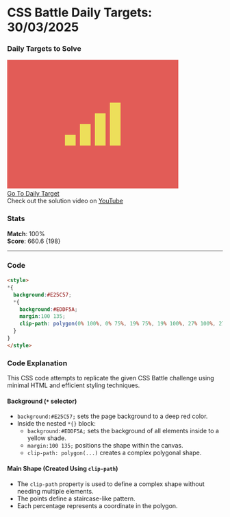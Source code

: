 # CSS Battle Daily Targets: 30/03/2025

### Daily Targets to Solve

![picture of daily target](./images/30.png)  
[Go To Daily Target](https://cssbattle.dev/play/zLo2NHCDQAaTEcBdtCJq)  
Check out the solution video on [YouTube](https://youtube.com/shorts/7pYZaF5nAQY)

### Stats

**Match**: 100%  
**Score**: 660.6 {198}

---

### Code

```html
<style>
*{
  background:#E25C57;
  *{
    background:#EDDF5A;
    margin:100 135;
    clip-path: polygon(0% 100%, 0% 75%, 19% 75%, 19% 100%, 27% 100%, 27% 50%, 46% 50%, 46% 100%, 54% 100%, 54% 25%, 73% 25%, 73% 100%, 81% 100%, 81% 0%, 100% 0%, 100% 100%);
  }
}
</style>
```

### **Code Explanation**

This CSS code attempts to replicate the given CSS Battle challenge using minimal HTML and efficient styling techniques.

#### **Background (`*` selector)**
- `background:#E25C57;` sets the page background to a deep red color.
- Inside the nested `*{}` block:
  - `background:#EDDF5A;` sets the background of all elements inside to a yellow shade.
  - `margin:100 135;` positions the shape within the canvas.
  - `clip-path: polygon(...)` creates a complex polygonal shape.

#### **Main Shape (Created Using `clip-path`)**
- The `clip-path` property is used to define a complex shape without needing multiple elements.
- The points define a staircase-like pattern.
- Each percentage represents a coordinate in the polygon.
